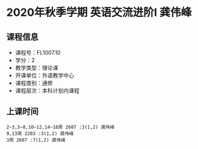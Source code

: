 # 2020年秋季学期 英语交流进阶I 龚伟峰






## 课程信息

- 课程号：FL1007.10
- 学分：2
- 教学类型：理论课
- 开课单位：外语教学中心
- 课程类别：通修
- 课程层次：本科计划内课程

## 上课时间

```
2~3,5~8,10~12,14~18周 2607 :3(1,2) 龚伟峰
9,13周 2203 :3(1,2) 龚伟峰
3周 2607 :7(1,2) 龚伟峰
```

